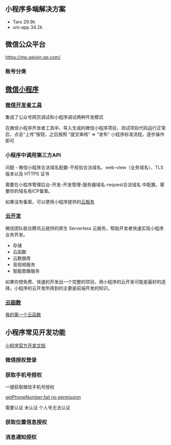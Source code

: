 ## 小程序多端解决方案
- Taro 29.9k
- uni-app 34.2k

## 微信公众平台
https://mp.weixin.qq.com/
### 账号分类

## [微信小程序](https://developers.weixin.qq.com/doc/)
### [微信开发者工具](https://developers.weixin.qq.com/miniprogram/dev/devtools/devtools.html)
集成了公众号网页调试和小程序调试两种开发模式

在微信小程序开发者工具中，导入生成的微信小程序项目，测试项目代码运行正常后，点击“上传”按钮，之后按照 “提交审核” => “发布” 小程序标准流程，逐步操作即可

### 小程序中调用第三方API
问题 - 微信小程序合法域名配置-不校验合法域名、web-view（业务域名）、TLS 版本以及 HTTPS 证书

需要在小程序管理后台-开发-开发管理-服务器域名-request合法域名 中配置。需要你的域名有ICP备案。

如果没有备案，可以使用小程序提供的[云服务](https://developers.weixin.qq.com/miniprogram/dev/wxcloud/basis/getting-started.html)

### [云开发](https://developers.weixin.qq.com/community/business/doc/000e26815e8de0db1ecae5a035b00d)
微信团队联合腾讯云提供的原生 Serverless 云服务，帮助开发者快速实现小程序业务开发。

- 存储
- 云函数
- 云数据库
- 音视频服务
- 智能图像服务

如果你想免费、快速的开发出一个完整的项目，用小程序的云开发可能是最好的选择。小程序的云开发所用到的主要是前端开发的知识。

### [云函数](https://developers.weixin.qq.com/miniprogram/dev/wxcloud/guide/functions.html#%E4%BA%91%E5%87%BD%E6%95%B0)
[我的第一个云函数](https://developers.weixin.qq.com/miniprogram/dev/wxcloud/guide/functions/getting-started.html)


## 小程序常见开发功能
[小程序官方开发文档](https://developers.weixin.qq.com/miniprogram/dev/framework/open-ability/getPhoneNumber.html)

### 微信授权登录

### 获取手机号授权
一键获取微信手机号授权

[getPhoneNumber:fail no permission](https://zhuanlan.zhihu.com/p/420751667)
	
需要认证 未认证  个人号无法认证

### 获取位置信息授权

### 消息通知授权

